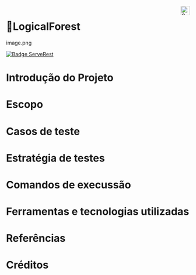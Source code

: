 <a href="https://compass.uol">
    <img src="https://compass.uol/etc.clientlibs/compass/clientlibs/clientlib-react/resources/static/media/logo.d35fe3b1.svg" alt="Compass.UOL logo" title="Compass.UOL" align="right" height="25" />
</a>

# 📗LogicalForest
image.png

[![Badge ServeRest](https://img.shields.io/badge/API-ServeRest-green)](https://github.com/ServeRest/ServeRest/)

# Introdução do Projeto

# Escopo

# Casos de teste

# Estratégia de testes

# Comandos de execussão

# Ferramentas e tecnologias utilizadas

# Referências

# Créditos
